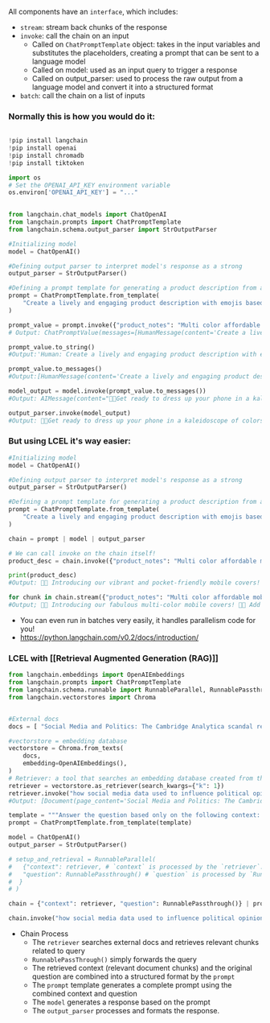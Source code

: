 All components have an `interface`, which includes:
- `stream`: stream back chunks of the response
- `invoke`: call the chain on an input
	- Called on `ChatPromptTemplate` object: takes in the input variables and substitutes the placeholders, creating a prompt that can be sent to a language model
	- Called on model: used as an input query to trigger a response
	- Called on output_parser: used to process the raw output from a language model and convert it into a structured format
- `batch`: call the chain on a list of inputs

### Normally this is how you would do it:
```python
  
!pip install langchain 
!pip install openai 
!pip install chromadb 
!pip install tiktoken

import os 
# Set the OPENAI_API_KEY environment variable 
os.environ['OPENAI_API_KEY'] = "..."

  
from langchain.chat_models import ChatOpenAI 
from langchain.prompts import ChatPromptTemplate
from langchain.schema.output_parser import StrOutputParser

#Initializing model
model = ChatOpenAI()

#Defining output parser to interpret model's response as a strong
output_parser = StrOutputParser()

#Defining a prompt template for generating a product description from a string of product notes
prompt = ChatPromptTemplate.from_template(
	"Create a lively and engaging product description with emojis based on these notes: \n" "{product_notes}"						  
)

prompt_value = prompt.invoke({"product_notes": "Multi color affordable mobile covers"})
# Output: ChatPromptValue(messages=[HumanMessage(content='Create a lively and engaging product description with emojis based on these notes: \nMulti color affordable mobile covers')])

prompt_value.to_string()
#Output:'Human: Create a lively and engaging product description with emojis based on these notes: \nMulti color affordable mobile covers'

prompt_value.to_messages()
#Output:[HumanMessage(content='Create a lively and engaging product description with emojis based on these notes: \nMulti color affordable mobile covers')]

model_output = model.invoke(prompt_value.to_messages())
#Output: AIMessage(content="🌈📱Get ready to dress up your phone in a kaleidoscope of colors with our multi-color affordable mobile covers! 🎉💃✨🌈...(cut)"

output_parser.invoke(model_output)
#Output: 🌈📱Get ready to dress up your phone in a kaleidoscope of colors with our multi-color affordable mobile covers! 🎉💃✨🌈...(cut)"
```

### But using LCEL it's way easier:
```python
#Initializing model
model = ChatOpenAI()

#Defining output parser to interpret model's response as a strong
output_parser = StrOutputParser()

#Defining a prompt template for generating a product description from a string of product notes
prompt = ChatPromptTemplate.from_template(
	"Create a lively and engaging product description with emojis based on these notes: \n" "{product_notes}"						  
)

chain = prompt | model | output_parser

# We can call invoke on the chain itself!
product_desc = chain.invoke({"product_notes": "Multi color affordable mobile covers"})

print(product_desc)
#Output: 🌈📱 Introducing our vibrant and pocket-friendly mobile covers! 🎉🤩 🌈🌟 Get ready to add a pop of color to your beloved device with our multi-colored mobile covers! Designed to make heads turn and hearts skip a beat, these cases are a true fashion statement in themselves. 🌈💃

for chunk in chain.stream({"product_notes": "Multi color affordable mobile covers"}): print(chunk, end="", flush=True)
#Output; 🌈📱 Introducing our fabulous multi-color mobile covers! 🎉💃 Add a pop of color and a dash of personality to your phone with these affordable and trendy accessories! 💥💯

```
- You can even run in batches very easily, it handles parallelism code for you!
- https://python.langchain.com/v0.2/docs/introduction/

### LCEL with [[Retrieval Augmented Generation (RAG)]]
```python
from langchain.embeddings import OpenAIEmbeddings 
from langchain.prompts import ChatPromptTemplate 
from langchain.schema.runnable import RunnableParallel, RunnablePassthrough 
from langchain.vectorstores import Chroma


#External docs
docs = [ "Social Media and Politics: The Cambridge Analytica scandal revealed how social media data could be used to influence political opinions. The company collected personal data from millions of Facebook users without consent and used it for political advertising. This event sparked a global discussion on data privacy and the ethical responsibilities of social media platforms.", "Renewable Energy Progress: Solar power technology has seen significant advancements, with the development of photovoltaic cells that can convert more than 22% of sunlight into electricity. Countries like Germany and China are leading in solar energy production, contributing to a global shift towards renewable energy sources to combat climate change and reduce reliance on fossil fuels." ]

#vectorstore = embedding database
vectorstore = Chroma.from_texts( 
	docs, 
	embedding=OpenAIEmbeddings(), 
) 
# Retriever: a tool that searches an embedding database created from the documents provided in the `docs` variable.
retriever = vectorstore.as_retriever(search_kwargs={"k": 1}) 
retriever.invoke("how social media data used to influence political opinions")
#Output: [Document(page_content='Social Media and Politics: The Cambridge Analytica scandal revealed how social media data could be used to influence political opinions. The company collected personal data from millions of Facebook users without consent and used it for political advertising. This event sparked a global discussion on data privacy and the ethical responsibilities of social media platforms.')]

template = """Answer the question based only on the following context: {context} Question: {question} """ 
prompt = ChatPromptTemplate.from_template(template) 

model = ChatOpenAI() 
output_parser = StrOutputParser() 

# setup_and_retrieval = RunnableParallel( 
#   {"context": retriever, # `context` is processed by the `retriever`.
#   "question": RunnablePassthrough() # `question` is processed by `RunnablePassthrough`
#  } 
# ) 

chain = {"context": retriever, "question": RunnablePassthrough()} | prompt | model | output_parser 

chain.invoke("how social media data used to influence political opinions")
```
- Chain Process
	- The `retriever` searches external docs and retrieves relevant chunks related to query
	- `RunnablePassThrough()` simply forwards the query
	- The retrieved context (relevant document chunks) and the original question are combined into a structured format by the `prompt`
	- The `prompt` template generates a complete prompt using the combined context and question
	- The `model` generates a response based on the prompt
    - The `output_parser` processes and formats the response.